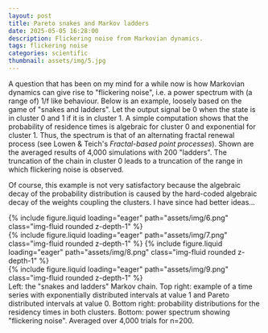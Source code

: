 ```yaml
---
layout: post
title: Pareto snakes and Markov ladders
date: 2025-05-05 16:28:00
description: Flickering noise from Markovian dynamics.
tags: flickering noise
categories: scientific
thumbnail: assets/img/5.jpg
---
```


<p>A question that has been on my mind for a while now is how Markovian dynamics can give rise to "flickering noise", i.e. a
power spectrum with (a range of) 1/f like behaviour. Below is an example, loosely based on the game of "snakes and ladders".
Let the output signal be 0 when the state is in cluster 0 and 1 if it is in cluster 1. A simple computation shows that the
probability of residence times is algebraic for cluster 0 and exponential for cluster 1. Thus, the spectrum is that of an
alternating fractal renewal process (see Lowen & Teich's <i>Fractal-based point processes</i>). Shown are the averaged results
of 4,000 simulations with 200 "ladders". The truncation of the chain in cluster 0 leads to a truncation of the range
in which flickering noise is observed.</p>
<p>Of course, this example is not very satisfactory because the algebraic decay of the probability distribution is caused
by the hard-coded algebraic decay of the weights coupling the clusters. I have since had better ideas...
<div class="row mt-3">
    <div class="col-sm mt-3 mt-md-0">
        {% include figure.liquid loading="eager" path="assets/img/6.png" class="img-fluid rounded z-depth-1" %}
    </div>
    <div class="col-sm mt-3 mt-md-0">
        {% include figure.liquid loading="eager" path="assets/img/7.png" class="img-fluid rounded z-depth-1" %}
        {% include figure.liquid loading="eager" path="assets/img/8.png" class="img-fluid rounded z-depth-1" %}
    </div>
<div class="row mt-3">
        <div class="col-sm mt-3 mt-md-0">
        {% include figure.liquid loading="eager" path="assets/img/9.png" class="img-fluid rounded z-depth-1" %}
        </div>
</div>
<div class="caption">
    Left: the "snakes and ladders" Markov chain. Top right: example of a time series with exponentially distributed intervals at value 1 and Pareto distributed intervals at value 0. Bottom right: probability distributions for the residency times in both clusters. Bottom: power spectrum showing "flickering noise". Averaged over 4,000 trials for n=200.
</div>

